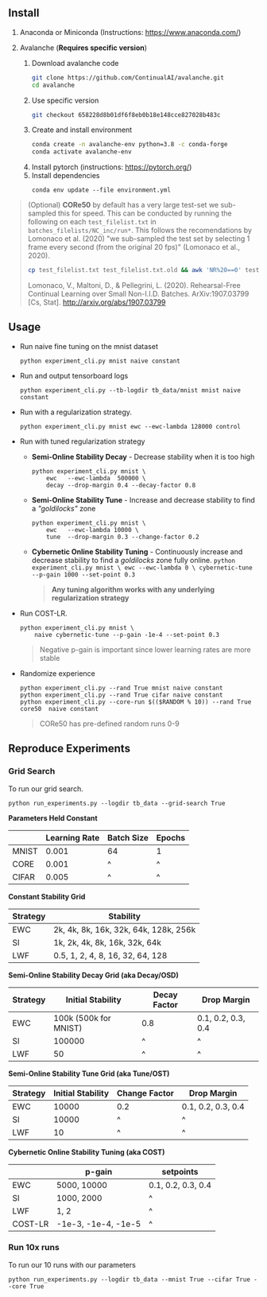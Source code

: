 ## Install

1. Anaconda or Miniconda (Instructions: https://www.anaconda.com/)
2. Avalanche
   (**Requires specific version**)

   1. Download avalanche code
      ```sh
      git clone https://github.com/ContinualAI/avalanche.git
      cd avalanche
      ```
   2. Use specific version
      ```sh
      git checkout 658228d8b01df6f8eb0b18e148cce827028b483c
      ```
   3. Create and install environment
      ```sh
      conda create -n avalanche-env python=3.8 -c conda-forge
      conda activate avalanche-env
      ```
   4. Install pytorch (instructions: https://pytorch.org/)
   5. Install dependencies
      ```
      conda env update --file environment.yml
      ```

> (Optional) **CORe50** by default has a very large test-set we sub-sampled this for speed. This can be conducted by running the following on each `test_filelist.txt` in `batches_filelists/NC_inc/run*`. This follows the recomendations by Lomonaco et al. (2020) "we sub-sampled the test set by selecting
1 frame every second (from the original 20 fps)" (Lomonaco et al., 2020).
>
> ```sh
> cp test_filelist.txt test_filelist.txt.old && awk 'NR%20==0' test_filelist.> txt.old > test_filelist.txt
> ```
> Lomonaco, V., Maltoni, D., & Pellegrini, L. (2020). Rehearsal-Free Continual Learning over Small Non-I.I.D. Batches. ArXiv:1907.03799 [Cs, Stat]. http://arxiv.org/abs/1907.03799

## Usage

- Run naive fine tuning on the mnist dataset

  ```
  python experiment_cli.py mnist naive constant
  ```

- Run and output tensorboard logs
  ```
  python experiment_cli.py --tb-logdir tb_data/mnist mnist naive constant
  ```
- Run with a regularization strategy.
  ```
  python experiment_cli.py mnist ewc --ewc-lambda 128000 control
  ```
- Run with tuned regularization strategy
  - **Semi-Online Stability Decay** - Decrease stability when it is too high
    ```
    python experiment_cli.py mnist \
        ewc   --ewc-lambda  500000 \
        decay --drop-margin 0.4 --decay-factor 0.8
    ```
  - **Semi-Online Stability Tune** - Increase and decrease stability to find a _"goldilocks"_ zone
    ```
    python experiment_cli.py mnist \
        ewc   --ewc-lambda 10000 \
        tune  --drop-margin 0.3 --change-factor 0.2
    ```
  - **Cybernetic Online Stability Tuning** - Continuously increase and decrease stability to find a _goldilocks_ zone fully online.
    ` python experiment_cli.py mnist \ ewc --ewc-lambda 0 \ cybernetic-tune --p-gain 1000 --set-point 0.3 `
    > **Any tuning algorithm works with any underlying regularization strategy**
- Run COST-LR.

  ```
  python experiment_cli.py mnist \
      naive cybernetic-tune --p-gain -1e-4 --set-point 0.3
  ```

  > Negative p-gain is important since lower learning rates are more stable

- Randomize experience
  ```
  python experiment_cli.py --rand True mnist naive constant
  python experiment_cli.py --rand True cifar naive constant
  python experiment_cli.py --core-run $(($RANDOM % 10)) --rand True core50  naive constant
  ```
  > CORe50 has pre-defined random runs 0-9

## Reproduce Experiments

### Grid Search

To run our grid search.

```
python run_experiments.py --logdir tb_data --grid-search True
```

**Parameters Held Constant**

|       | Learning Rate | Batch Size | Epochs |
|-------|---------------|------------|--------|
| MNIST | 0.001         | 64         | 1      |
| CORE  | 0.001         | ^          | ^      |
| CIFAR | 0.005         | ^          | ^      |


**Constant Stability Grid**

| Strategy | Stability                             |
|----------|---------------------------------------|
| EWC      | 2k, 4k, 8k, 16k, 32k, 64k, 128k, 256k |
| SI       | 1k, 2k, 4k, 8k, 16k, 32k, 64k         |
| LWF      | 0.5, 1, 2, 4, 8, 16, 32, 64, 128      |


**Semi-Online Stability Decay Grid (aka Decay/OSD)**

| Strategy | Initial Stability     | Decay Factor | Drop Margin        |
|----------|-----------------------|--------------|--------------------|
| EWC      | 100k (500k for MNIST) | 0.8          | 0.1, 0.2, 0.3, 0.4 |
| SI       | 100000                | ^            | ^                  |
| LWF      | 50                    | ^            | ^                  |


**Semi-Online Stability Tune Grid (aka Tune/OST)**

| Strategy | Initial Stability | Change Factor |    Drop Margin     |
| -------- |-------------------|---------------|--------------------|
| EWC      |       10000       |      0.2      | 0.1, 0.2, 0.3, 0.4 |
| SI       |       10000       |       ^       |         ^          |
| LWF      |        10         |       ^       |         ^          |

**Cybernetic Online Stability Tuning (aka COST)**

|      | p-gain              | setpoints          |
|------|---------------------|--------------------|
| EWC  | 5000, 10000         | 0.1, 0.2, 0.3, 0.4 |
| SI   | 1000, 2000          | ^                  |
| LWF  | 1, 2                | ^                  |
| COST-LR | -1e-3, -1e-4, -1e-5 | ^                  |


### Run 10x runs

To run our 10 runs with our parameters

```
python run_experiments.py --logdir tb_data --mnist True --cifar True --core True
```




